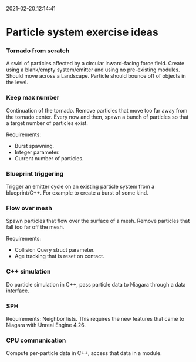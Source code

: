 2021-02-20_12:14:41

# Particle system exercise ideas


### Tornado from scratch

A swirl of particles affected by a circular inward-facing force field.
Create using a blank/empty system/emitter and using no pre-existing modules.
Should move across a Landscape.
Particle should bounce off of objects in the level.

### Keep max number

Continuation of the tornado.
Remove particles that move too far away from the tornado center.
Every now and then, spawn a bunch of particles so that a target number of particles exist.

Requirements:

- Burst spawning.
- Integer parameter.
- Current number of particles.


### Blueprint triggering

Trigger an emitter cycle on an existing particle system from a blueprint/C++.
For example to create a burst of some kind.


### Flow over mesh

Spawn particles that flow over the surface of a mesh.
Remove particles that fall too far off the mesh.

Requirements:

- Collision Query struct parameter.
- Age tracking that is reset on contact.


### C++ simulation

Do particle simulation in C++, pass particle data to Niagara through a data interface.


### SPH

Requirements: Neighbor lists.
This requires the new features that came to Niagara with Unreal Engine 4.26.


### CPU communication

Compute per-particle data in C++, access that data in a module.
